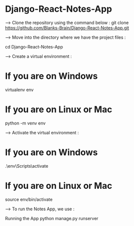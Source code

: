# Django-React-Notes-App
--> Clone the repository using the command below :
git clone https://github.com/Blanks-Brain/Django-React-Notes-App.git

--> Move into the directory where we have the project files :

cd Django-React-Notes-App


--> Create a virtual environment :

# If you are on Windows
virtualenv env
# If you are on Linux or Mac
python -m venv env

--> Activate the virtual environment :

# If you are on Windows
.\env\Scripts\activate
# If you are on Linux or Mac
source env/bin/activate

--> To run the Notes App, we use :

Running the App
python manage.py runserver